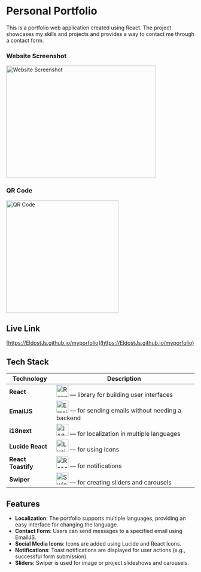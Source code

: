 # Personal Portfolio

This is a portfolio web application created using React. The project showcases my skills and projects and provides a way to contact me through a contact form.

### Website Screenshot
<img src="https://drive.google.com/uc?export=view&id=1hLL9xTBKpKwLbZYTJmGTdMjiSwELgKdb" alt="Website Screenshot" width="400" height="300">

### QR Code
<img src="https://drive.google.com/file/d/1H8L0nIBFBDPuIabmGqD00_bEG-iNBcJK/view?usp=sharing" alt="QR Code" width="300" height="300">

## Live Link

[https://EldostJs.github.io/myporfolio](https://EldostJs.github.io/myporfolio)

## Tech Stack

| Technology        | Description                                                                                     |
|-------------------|-------------------------------------------------------------------------------------------------|
| **React**         | <img src="https://img.icons8.com/color/48/000000/react-native.png" alt="React Icon" width="32" height="32"/> — library for building user interfaces |
| **EmailJS**       | <img src="https://img.icons8.com/color/48/000000/email.png" alt="EmailJS Icon" width="32" height="32"/> — for sending emails without needing a backend |
| **i18next**       | <img src="https://www.i18next.com/~gitbook/image?url=https%3A%2F%2F286188001-files.gitbook.io%2F%7E%2Ffiles%2Fv0%2Fb%2Fgitbook-legacy-files%2Fo%2Fspaces%252F-L9iS6Wm2hynS5H9Gj7j%252Favatar.png%3Fgeneration%3D1523462254548780%26alt%3Dmedia&width=32&dpr=1&quality=100&sign=1467f54e&sv=1" alt="i18next Icon" width="32" height="32"/> — for localization in multiple languages |
| **Lucide React**  | <img src="https://lucide.dev/logo.dark.svg" alt="Lucide Icon" width="32" height="32"/> — for using icons |
| **React Toastify**| <img src="https://user-images.githubusercontent.com/5574267/54994574-df4c1380-4fc4-11e9-8509-1d3aedbc7b96.png" alt="React Toastify Icon" width="32" height="32"/> — for notifications |
| **Swiper**        | <img src="https://swiperjs.com/images/swiper-logo.svg" alt="Swiper Icon" width="32" height="32"/> — for creating sliders and carousels |

## Features

- **Localization**: The portfolio supports multiple languages, providing an easy interface for changing the language.
- **Contact Form**: Users can send messages to a specified email using EmailJS.
- **Social Media Icons**: Icons are added using Lucide and React Icons.
- **Notifications**: Toast notifications are displayed for user actions (e.g., successful form submission).
- **Sliders**: Swiper is used for image or project slideshows and carousels.
